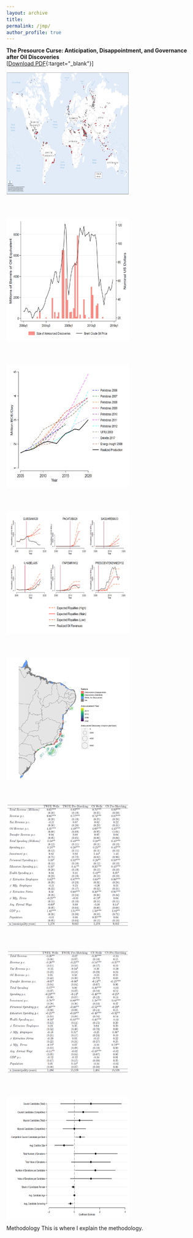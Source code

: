 ```yaml
---
layout: archive
title: 
permalink: /jmp/
author_profile: true
---
```


**The Presource Curse: Anticipation, Disappointment, and Governance after Oil Discoveries**<br>
[[Download PDF](/files/Katovich_PresourceCurse.pdf){:target="_blank"}] <br>


<img align="center" width="320" height="320" src="/files/Global_GiantDiscoveries.png">
 
 <br/> <br/>



<img align="center" width="320" height="320" src="/files/Graph_Discoveries_and_Prices.png">
 
 <br/> <br/>

<img align="center" width="320" height="320" src="/files/Production_Forecasts.png">
 
 <br/> <br/>
 
 <img align="center" width="320" height="320" src="/files/Revenue_Forecasts_Municipalities4.png">
 
 <br/> <br/>
 
 <img align="center" width="320" height="320" src="/files/SampleMap_withDiscoveries.png">
 
 <br/> <br/>
 
 <img align="center" width="320" height="320" src="/files/TWFE_CS_Table_Satisfied.PNG">
 
 <br/> <br/>
 
 <img align="center" width="320" height="320" src="/files/TWFE_CS_Table_Disappointed.PNG">
 
 <br/> <br/>
 
 <img align="center" width="320" height="320" src="/files/Election_Competition_Wells.png">
 
 <br/>
 
 Methodology
 This is where I explain the methodology.
